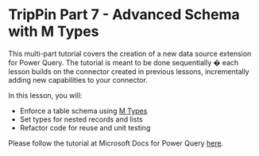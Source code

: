 # TripPin Part 7 - Advanced Schema with M Types

This multi-part tutorial covers the creation of a new data source extension for Power Query. The tutorial is meant to be done sequentially � each lesson builds on the connector created in previous lessons, incrementally adding new capabilities to your connector. 

In this lesson, you will:

* Enforce a table schema using [M Types](https://msdn.microsoft.com/library/mt809131.aspx)
* Set types for nested records and lists
* Refactor code for reuse and unit testing

Please follow the tutorial at Microsoft Docs for Power Query [here](https://docs.microsoft.com/en-us/power-query/samples/trippin/7-advancedschema/readme).
